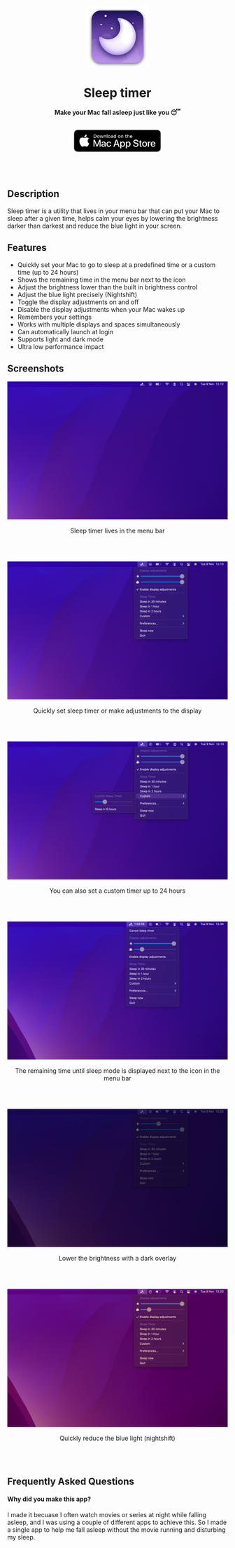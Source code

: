 <div align="center" class="hello">
    <br>
	<br>
    <br>
	<a href="https://sindresorhus.com/system-color-picker">
		<img src="appicon.png" width="140" height="140">
	</a>
	<h1>Sleep timer</h1>
	<p>
		<b>Make your Mac fall asleep just like you 😴</b>
	</p>
	<br>
    <a href="https://sindresorhus.com/system-color-picker">
		<img src="appstore.svg" width="200">
	</a>
	<br>
	<br>
    <br>
	<br>
</div>

## Description

Sleep timer is a utility that lives in your menu bar that can put your Mac to sleep after a given time, helps calm your eyes by lowering the brightness darker than darkest and reduce the blue light in your screen.

## Features

- Quickly set your Mac to go to sleep at a predefined time or a custom time (up to 24 hours)
- Shows the remaining time in the menu bar next to the icon
- Adjust the brightness lower than the built in brightness control
- Adjust the blue light precisely (Nightshift)
- Toggle the display adjustments on and off
- Disable the display adjustments when your Mac wakes up
- Remembers your settings
- Works with multiple displays and spaces simultaneously
- Can automatically launch at login
- Supports light and dark mode
- Ultra low performance impact

## Screenshots

![](assets/screenshots/normal-dark.png)
<p align="center">Sleep timer lives in the menu bar</p>
<br>
<br>

![](assets/screenshots/open-dark.png)
<p align="center">Quickly set sleep timer or make adjustments to the display</p>
<br>
<br>

![](assets/screenshots/custom-dark.png)
<p align="center">You can also set a custom timer up to 24 hours</p>
<br>
<br>

![](assets/screenshots/timing-dark.png)
<p align="center">The remaining time until sleep mode is displayed next to the icon in the menu bar</p>
<br>
<br>

![](assets/screenshots/brightness-dark.png)
<p align="center">Lower the brightness with a dark overlay</p>
<br>
<br>

![](assets/screenshots/nightshift-dark.png)
<p align="center">Quickly reduce the blue light (nightshift)</p>
<br>
<br>


## Frequently Asked Questions

#### Why did you make this app?

I made it becuase I often watch movies or series at night while falling asleep, and I was using a couple of different apps to achieve this. So I made a single app to help me fall asleep without the movie running and disturbing my sleep.


